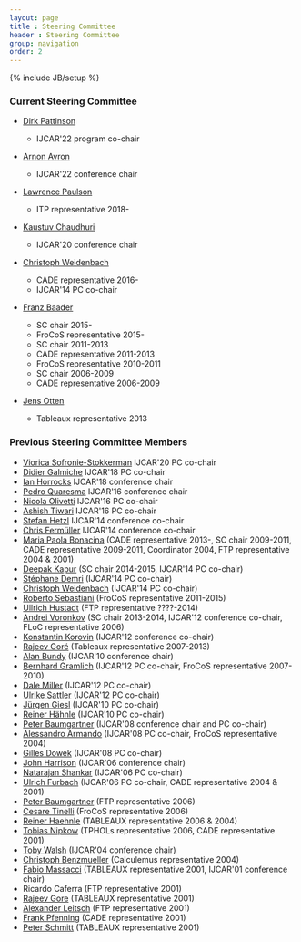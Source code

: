 ```yaml
---
layout: page
title : Steering Committee
header : Steering Committee
group: navigation
order: 2
---
```

{% include JB/setup %}

### Current Steering Committee

- [Dirk Pattinson](http://users.cecs.anu.edu.au/~dpattinson/)
	- IJCAR'22 program co-chair

- [Arnon Avron](https://www.cs.tau.ac.il/~aa/)
	- IJCAR'22 conference chair

- [Lawrence Paulson](https://www.cl.cam.ac.uk/~lp15/)
    - ITP representative 2018-

- [Kaustuv Chaudhuri](http://kaustuv.chaudhuri.info/)
	- IJCAR'20 conference chair

- [Christoph Weidenbach](http://www.mpi-inf.mpg.de/~weidenb/) 
	- CADE representative 2016- 
	- IJCAR'14 PC co-chair

- [Franz Baader](http://lat.inf.tu-dresden.de/~baader/index-en.html) 
	- SC chair 2015-
	- FroCoS representative 2015- 
	- SC chair 2011-2013
	- CADE representative 2011-2013
	- FroCoS representative 2010-2011
	- SC chair 2006-2009 
	- CADE representative 2006-2009

- [Jens Otten](http://www.cs.uni-potsdam.de/~jeotten/) 
	- Tableaux representative 2013


### Previous Steering Committee Members

- [Viorica Sofronie-Stokkerman](https://www.uni-koblenz-landau.de/en/campus-koblenz/fb4/ics/RGVSS/team/viorica-sofronie-stokkermans) IJCAR'20 PC co-chair
- [Didier Galmiche](https://members.loria.fr/DGalmiche/files/) IJCAR'18 PC co-chair
- [Ian Horrocks](http://www.cs.ox.ac.uk/ian.horrocks/) IJCAR'18 conference chair
- [Pedro Quaresma](https://www.mat.uc.pt/~pedro/) IJCAR'16 conference chair
- [Nicola Olivetti](http://www.lsis.org/olivetti/) IJCAR'16 PC co-chair
- [Ashish Tiwari](http://www.csl.sri.com/users/tiwari/) IJCAR'16 PC co-chair
- [Stefan Hetzl](http://www.logic.at/staff/hetzl/) IJCAR'14 conference co-chair
- [Chris Fermüller](http://www.logic.at/staff/chrisf/) IJCAR'14 conference co-chair
- [Maria Paola Bonacina](http://profs.sci.univr.it/~bonacina/)  (CADE representative 2013-, SC chair 2009-2011, CADE representative 2009-2011, Coordinator 2004, FTP representative 2004 & 2001)
- [Deepak Kapur](http://www.cs.unm.edu/~kapur/) (SC chair 2014-2015, IJCAR'14 PC co-chair)
- [Stéphane Demri](http://www.lsv.ens-cachan.fr/~demri/) (IJCAR'14 PC co-chair)
- [Christoph Weidenbach](http://www.mpi-inf.mpg.de/~weidenb/) (IJCAR'14 PC co-chair)
- [Roberto Sebastiani](http://disi.unitn.it/~rseba/) (FroCoS representative 2011-2015)
- [Ullrich Hustadt](http://www.csc.liv.ac.uk/~ullrich/) (FTP representative ????-2014)
- [Andrei Voronkov](http://www.voronkov.com/) (SC chair 2013-2014, IJCAR'12 conference co-chair, FLoC representative 2006)
- [Konstantin Korovin](http://www.cs.man.ac.uk/~korovink/) (IJCAR'12 conference co-chair)
- [Rajeev Goré](http://users.rsise.anu.edu.au/~rpg/) (Tableaux representative 2007-2013)
- [Alan Bundy](http://homepages.inf.ed.ac.uk/bundy/) (IJCAR'10 conference chair)
- [Bernhard Gramlich](http://www.logic.at/staff/gramlich/) (IJCAR'12 PC co-chair, FroCoS representative 2007-2010)
- [Dale Miller](http://www.lix.polytechnique.fr/~dale/) (IJCAR'12 PC co-chair)
- [Ulrike Sattler](http://www.cs.man.ac.uk/~sattler/) (IJCAR'12 PC co-chair)
- [Jürgen Giesl](http://verify.rwth-aachen.de/giesl/) (IJCAR'10 PC co-chair)
- [Reiner Hähnle](http://www.cs.chalmers.se/~reiner/) (IJCAR'10 PC co-chair)
- [Peter Baumgartner](http://users.rsise.anu.edu.au/~baumgart/) (IJCAR'08 conference chair and PC co-chair)
- [Alessandro Armando](http://www.ai-lab.it/armando/) (IJCAR'08 PC co-chair, FroCoS representative 2004)
- [Gilles Dowek](http://www.lix.polytechnique.fr/~dowek/) (IJCAR'08 PC co-chair)
- [John Harrison](http://www.cl.cam.ac.uk/~jrh13/) (IJCAR'06 conference chair)
- [Natarajan Shankar](http://www.csl.sri.com/users/shankar/) (IJCAR'06 PC co-chair)
- [Ulrich Furbach](https://www.uni-koblenz-landau.de/de/koblenz/fb4/ifi/AGKI/Mitarbeiter/Professoren/Furbach/ulrich-furbach) (IJCAR'06 PC co-chair, CADE representative 2004 & 2001)
- [Peter Baumgartner](http://users.cecs.anu.edu.au/~baumgart/) (FTP representative 2006)
- [Cesare Tinelli](http://homepage.cs.uiowa.edu/~tinelli/) (FroCoS representative 2006)
- [Reiner Haehnle](https://www.se.tu-darmstadt.de/se/group-members/reiner-haehnle/) (TABLEAUX representative 2006 & 2004)
- [Tobias Nipkow](http://www21.in.tum.de/~nipkow/) (TPHOLs representative 2006, CADE representative 2001)
- [Toby Walsh](http://www.cse.unsw.edu.au/~tw/) (IJCAR'04 conference chair)
- [Christoph Benzmueller](https://page.mi.fu-berlin.de/cbenzmueller/) (Calculemus representative 2004)
- [Fabio Massacci](https://www5.unitn.it/People/it/Web/Persona/PER0003620#INFO) (TABLEAUX representative 2001, IJCAR'01 conference chair)
- Ricardo Caferra (FTP representative 2001)
- [Rajeev Gore](http://users.cecs.anu.edu.au/~rpg/) (TABLEAUX representative 2001)
- [Alexander Leitsch](https://www.logic.at/staff/leitsch/) (FTP representative 2001)
- [Frank Pfenning](http://www.cs.cmu.edu/~fp/) (CADE representative 2001)
- [Peter Schmitt](https://lfm.iti.kit.edu/pschmitt.php) (TABLEAUX representative 2001)
